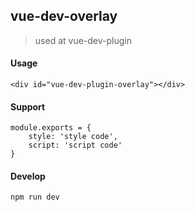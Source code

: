 ## vue-dev-overlay

> used at vue-dev-plugin

#### Usage

~~~
<div id="vue-dev-plugin-overlay"></div>
~~~



#### Support

~~~~
module.exports = {
    style: 'style code',
    script: 'script code'
}
~~~~



#### Develop

~~~
npm run dev
~~~



